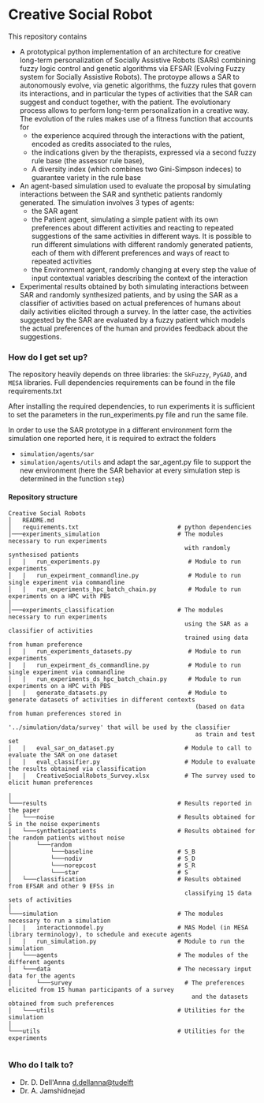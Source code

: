 # Creative Social Robot #

This repository contains 
- A prototypical python implementation of an architecture for 
creative long-term personalization of Socially Assistive Robots (SARs) combining fuzzy logic control and genetic algorithms via EFSAR (Evolving Fuzzy system for Socially Assistive Robots). 
The protoype allows a SAR to autonomously evolve, via genetic algorithms, the fuzzy rules that govern its interactions, 
and in particular the types of activities that the SAR can suggest and conduct together, with the patient. 
The evolutionary process allows to perform long-term personalization in a creative way.
The evolution of the rules makes use of a fitness function that accounts for 
  - the experience acquired through the interactions with the patient, encoded as credits associated to the rules,
  - the indications given by the therapists, expressed via a second fuzzy rule base (the assessor rule base), 
  - A diversity index (which combines two Gini-Simpson indeces) to guarantee variety in the rule base
- An agent-based simulation used to evaluate the proposal by simulating interactions between the SAR and 
synthetic patients randomly generated. The simulation involves 3 types of agents: 
  - the SAR agent
  - the Patient agent, simulating a simple patient with its own preferences about different activities 
  and reacting to repeated suggestions of the same activities in different ways. 
  It is possible to run different simulations with different randomly generated patients, each of them with different preferences and ways of react to repeated activities 
  - the Environment agent, randomly changing at every step the value of input contextual variables describing the context of the interaction
- Experimental results obtained by both simulating interactions between SAR and randomly synthesized patients, and by using the SAR as a classifier of activities based on actual preferences of humans about daily activities elicited through a survey. In the latter case, the activities suggested by the SAR are evaluated by a fuzzy patient which models the actual preferences of the human and provides feedback about the suggestions. 

### How do I get set up? ###
The repository heavily depends on three libraries: the ```SkFuzzy```, ```PyGAD```, and ```MESA``` libraries.
Full dependencies requirements can be found in the file requirements.txt

After installing the required dependencies,
to run experiments it is sufficient to set the parameters in the run_experiments.py file and run the same file.

In order to use the SAR prototype in a different environment form the simulation one reported here, 
it is required to extract the folders
- ```simulation/agents/sar```
- ```simulation/agents/utils```
and adapt the sar_agent.py file to support the new environment
(here the SAR behavior at every simulation step is determined in the function ```step```)

#### Repository structure ####
```
Creative Social Robots
│   README.md                               
│   requirements.txt                            # python dependencies
│───experiments_simulation                      # The modules necessary to run experiments
                                                  with randomly synthesised patients
│   |   run_experiments.py                         # Module to run experiments
│   |   run_expeirment_commandline.py              # Module to run single experiment via commandline
│   |   run_experiments_hpc_batch_chain.py         # Module to run experiments on a HPC with PBS
│
│───experiments_classification                  # The modules necessary to run experiments 
                                                  using the SAR as a classifier of activities 
                                                  trained using data from human preference
│   |   run_experiments_datasets.py                # Module to run experiments
│   |   run_expeirment_ds_commandline.py           # Module to run single experiment via commandline
│   |   run_experiments_ds_hpc_batch_chain.py      # Module to run experiments on a HPC with PBS
│   |   generate_datasets.py                       # Module to generate datasets of activities in different contexts
                                                     (based on data from human preferences stored in 
                                                     '../simulation/data/survey' that will be used by the classifier 
                                                     as train and test set
│   |   eval_sar_on_dataset.py                    # Module to call to evaluate the SAR on one dataset
│   |   eval_classifier.py                        # Module to evaluate the results obtained via classification
│   |   CreativeSocialRobots_Survey.xlsx          # The survey used to elicit human preferences

│
└───results                                     # Results reported in the paper
│   └───noise                                   # Results obtained for S in the noise experiments
│   └───syntheticpatients                       # Results obtained for the random patients without noise 
│       └───random
│           └───baseline                        # S_B
│           └───nodiv                           # S_D
│           └───norepcost                       # S_R
│           └───star                            # S
│   └───classification                          # Results obtained from EFSAR and other 9 EFSs in
                                                  classifying 15 data sets of activities 
│   
└───simulation                                  # The modules necessary to run a simulation
│   |   interactionmodel.py                     # MAS Model (in MESA library terminology), to schedule and execute agents
│   |   run_simulation.py                       # Module to run the simulation
│   └───agents                                  # The modules of the different agents
│   └───data                                    # The necessary input data for the agents
│       └───survey                                # The preferences elicited from 15 human participants of a survey
                                                    and the datasets obtained from such preferences
│   └───utils                                   # Utilities for the simulation
│   
└───utils                                       # Utilities for the experiments


```

### Who do I talk to? ###

* Dr. D. Dell'Anna [d.dellanna@tudelft](mailto:d.dellanna@tudelft.nl)
* Dr. A. Jamshidnejad